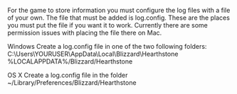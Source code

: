 For the game to store information you must configure the log files with a file of your own.
The file that must be added is log.config.
These are the places you must put the file if you want it to work. Currently there are some permission
issues with placing the file there on Mac.

Windows
Create a log.config file in one of the two following folders:
C:\Users\YOURUSER\AppData\Local\Blizzard\Hearthstone
%LOCALAPPDATA%/Blizzard/Hearthstone

OS X
Create a log.config file in the folder ~/Library/Preferences/Blizzard/Hearthstone